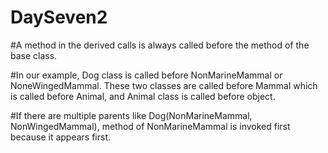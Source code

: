 # DaySeven2


#A method in the derived calls is always called before the method of the base class.

#In our example, Dog class is called before NonMarineMammal or NoneWingedMammal. These two classes are called before Mammal which is called before Animal, and Animal class is called before object.

#If there are multiple parents like Dog(NonMarineMammal, NonWingedMammal), method of NonMarineMammal is invoked first because it appears first.


